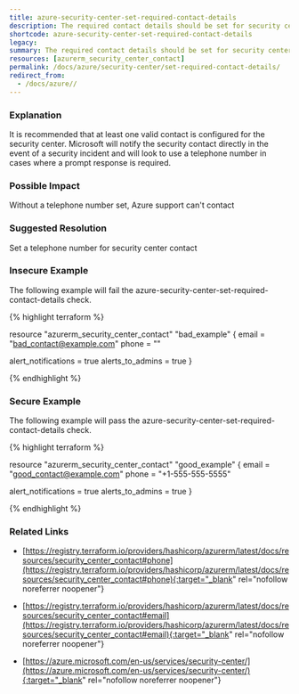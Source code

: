```yaml
---
title: azure-security-center-set-required-contact-details
description: The required contact details should be set for security center
shortcode: azure-security-center-set-required-contact-details
legacy: 
summary: The required contact details should be set for security center 
resources: [azurerm_security_center_contact] 
permalink: /docs/azure/security-center/set-required-contact-details/
redirect_from: 
  - /docs/azure//
---
```


### Explanation

It is recommended that at least one valid contact is configured for the security center. 
Microsoft will notify the security contact directly in the event of a security incident and will look to use a telephone number in cases where a prompt response is required.

### Possible Impact
Without a telephone number set, Azure support can't contact

### Suggested Resolution
Set a telephone number for security center contact


### Insecure Example

The following example will fail the azure-security-center-set-required-contact-details check.

{% highlight terraform %}

resource "azurerm_security_center_contact" "bad_example" {
  email = "bad_contact@example.com"
  phone = ""

  alert_notifications = true
  alerts_to_admins    = true
}

{% endhighlight %}



### Secure Example

The following example will pass the azure-security-center-set-required-contact-details check.

{% highlight terraform %}

resource "azurerm_security_center_contact" "good_example" {
  email = "good_contact@example.com"
  phone = "+1-555-555-5555"

  alert_notifications = true
  alerts_to_admins    = true
}

{% endhighlight %}



### Related Links


- [https://registry.terraform.io/providers/hashicorp/azurerm/latest/docs/resources/security_center_contact#phone](https://registry.terraform.io/providers/hashicorp/azurerm/latest/docs/resources/security_center_contact#phone){:target="_blank" rel="nofollow noreferrer noopener"}

- [https://registry.terraform.io/providers/hashicorp/azurerm/latest/docs/resources/security_center_contact#email](https://registry.terraform.io/providers/hashicorp/azurerm/latest/docs/resources/security_center_contact#email){:target="_blank" rel="nofollow noreferrer noopener"}

- [https://azure.microsoft.com/en-us/services/security-center/](https://azure.microsoft.com/en-us/services/security-center/){:target="_blank" rel="nofollow noreferrer noopener"}


